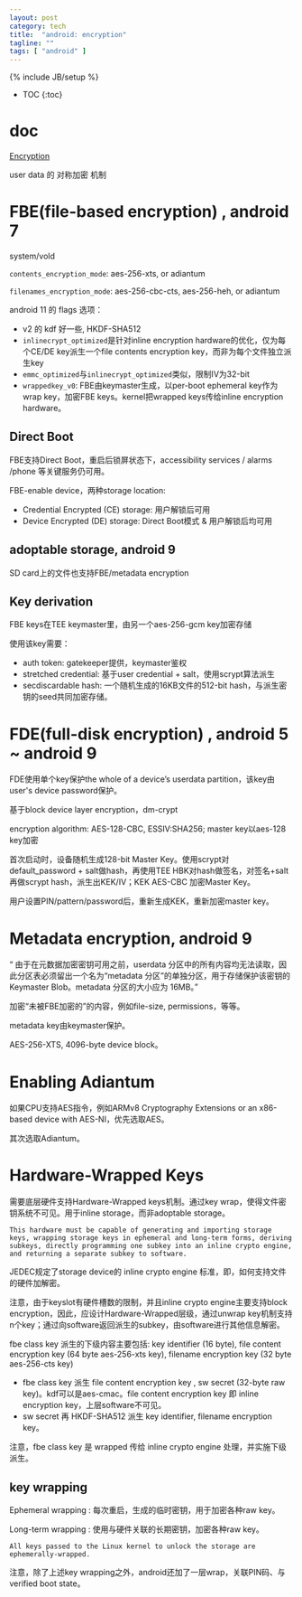 ```yaml
---
layout: post
category: tech
title:  "android: encryption"
tagline: ""
tags: [ "android" ] 
---
```

{% include JB/setup %}

* TOC
{:toc}

# doc 

[Encryption](https://source.android.com/security/encryption)

user data 的 对称加密 机制

# FBE(file-based encryption) , android 7

system/vold

`contents_encryption_mode`: aes-256-xts, or adiantum

`filenames_encryption_mode`: aes-256-cbc-cts, aes-256-heh, or adiantum

android 11 的 flags 选项：
- v2 的 kdf 好一些, HKDF-SHA512
- `inlinecrypt_optimized`是针对inline encryption hardware的优化，仅为每个CE/DE key派生一个file contents encryption key，而非为每个文件独立派生key
- `emmc_optimized`与`inlinecrypt_optimized`类似，限制IV为32-bit
- `wrappedkey_v0`: FBE由keymaster生成，以per-boot ephemeral key作为wrap key，加密FBE keys。kernel把wrapped keys传给inline encryption hardware。

## Direct Boot

FBE支持Direct Boot，重启后锁屏状态下，accessibility services / alarms /phone 等关键服务仍可用。

FBE-enable device，两种storage location:
- Credential Encrypted (CE) storage: 用户解锁后可用
- Device Encrypted (DE) storage: Direct Boot模式 & 用户解锁后均可用

## adoptable storage, android 9

SD card上的文件也支持FBE/metadata encryption

## Key derivation

FBE keys在TEE keymaster里，由另一个aes-256-gcm key加密存储

使用该key需要：
- auth token: gatekeeper提供，keymaster鉴权
- stretched credential: 基于user credential + salt，使用scrypt算法派生
- secdiscardable hash: 一个随机生成的16KB文件的512-bit hash，与派生密钥的seed共同加密存储。

# FDE(full-disk encryption) , android 5 ~ android 9

FDE使用单个key保护the whole of a device’s userdata partition，该key由user's device password保护。

基于block device layer encryption，dm-crypt

encryption algorithm: AES-128-CBC, ESSIV:SHA256; master key以aes-128 key加密

首次启动时，设备随机生成128-bit Master Key。使用scrypt对default_password + salt做hash，再使用TEE HBK对hash做签名，对签名+salt再做scrypt hash，派生出KEK/IV；KEK AES-CBC 加密Master Key。

用户设置PIN/pattern/password后，重新生成KEK，重新加密master key。

# Metadata encryption, android 9

“ 由于在元数据加密密钥可用之前，userdata 分区中的所有内容均无法读取，因此分区表必须留出一个名为“metadata 分区”的单独分区，用于存储保护该密钥的 Keymaster Blob。metadata 分区的大小应为 16MB。”

加密“未被FBE加密的”的内容，例如file-size, permissions，等等。

metadata key由keymaster保护。

AES-256-XTS, 4096-byte device block。

# Enabling Adiantum

如果CPU支持AES指令，例如ARMv8 Cryptography Extensions or an x86-based device with AES-NI，优先选取AES。

其次选取Adiantum。

#  Hardware-Wrapped Keys 

需要底层硬件支持Hardware-Wrapped keys机制。通过key wrap，使得文件密钥系统不可见。用于inline storage，而非adoptable storage。

    This hardware must be capable of generating and importing storage keys, wrapping storage keys in ephemeral and long-term forms, deriving subkeys, directly programming one subkey into an inline crypto engine, and returning a separate subkey to software.

JEDEC规定了storage device的 inline crypto engine 标准，即，如何支持文件的硬件加解密。

注意，由于keyslot有硬件槽数的限制，并且inline crypto engine主要支持block encryption，因此，应设计Hardware-Wrapped层级，通过unwrap key机制支持n个key；通过向software返回派生的subkey，由software进行其他信息解密。

fbe class key 派生的下级内容主要包括: key identifier (16 byte), file content encryption key (64 byte aes-256-xts key), filename encryption key (32 byte aes-256-cts key)
- fbe class key 派生 file content encryption key , sw secret (32-byte raw key)。kdf可以是aes-cmac。file content encryption key 即 inline encryption key，上层software不可见。
- sw secret 再 HKDF-SHA512 派生 key identifier, filename encryption key。

注意，fbe class key 是 wrapped 传给 inline crypto engine 处理，并实施下级派生。

## key wrapping

Ephemeral wrapping : 每次重启，生成的临时密钥，用于加密各种raw key。

Long-term wrapping : 使用与硬件关联的长期密钥，加密各种raw key。

    All keys passed to the Linux kernel to unlock the storage are ephemerally-wrapped.

注意，除了上述key wrapping之外，android还加了一层wrap，关联PIN码、与verified boot state。


